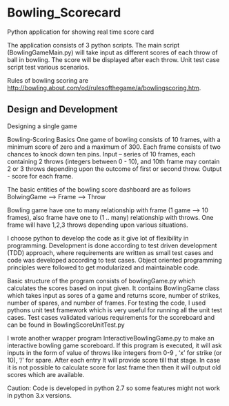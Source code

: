 # Bowling_Scorecard
Python application for showing real time score card 

The application consists of 3 python scripts. The main script (BowlingGameMain.py) will take input as different scores of each throw of ball in bowling. The score will be displayed after each throw. Unit test case script test various scenarios.  

Rules of bowling scoring are http://bowling.about.com/od/rulesofthegame/a/bowlingscoring.htm.

## Design and Development

Designing a single game 

Bowling-Scoring Basics 
One game of bowling consists of 10 frames, with a minimum score of zero and a maximum of 300. Each frame consists of two chances to knock down ten pins.
Input – series of 10 frames, each containing 2 throws (integers between 0 - 10), and 10th frame may contain 2 or 3 throws depending upon the outcome of first or second throw.
Output - score for each frame.

The basic entities of the bowling score dashboard are as follows
BolwingGame	-->	Frame	-->	Throw

Bowling game have one to many relationship with frame (1 game --> 10 frames), also frame have one to (1 .. many) relationship with throws. One frame will have 1,2,3 throws depending upon various situations.

I choose python to develop the code as it give lot of flexibility in programming.
Development is done according to test driven development (TDD) approach, where requirements are written as small test cases and code was developed according to test cases. Object oriented programming principles were followed to get modularized and maintainable code.

Basic structure of the program consists of bowlingGame.py which calculates the scores based on input given. It contains BowlingGame class which takes input as sores of a game and returns score, number of strikes, number of spares, and number of frames. 
For testing the code, I used pythons unit test framework which is very useful for running all the unit test cases.  Test cases validated various requirements for the scoreboard and can be found in BowlingScoreUnitTest.py

I wrote another wrapper program InteractiveBowlingGame.py to make an interactive bowling game scoreboard.  If this program is executed, it will ask inputs in the form of value of throws like integers from 0-9 , ‘x’ for strike (or 10), ‘/’ for spare.  After each entry It will provide score till that stage. In case it is not possible to calculate score for last frame then then it will output old scores which are available.

Caution: Code is developed in python 2.7 so some features might not work in python 3.x versions.

